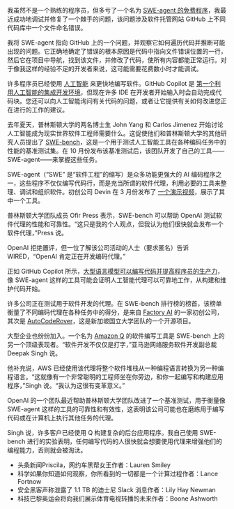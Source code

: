 我虽然不是一个熟练的程序员，但多亏了一个名为 [SWE-agent 的免费程序](https://github.com/princeton-nlp/SWE-agent)，我最近成功地调试并修复了一个棘手的问题，该问题涉及软件托管网站 GitHub 上不同代码库中一个文件命名错误。

我将 SWE-agent 指向 GitHub 上的一个问题，并观察它如何遍历代码并推断可能出现的问题。它正确地确定了错误的根本原因是代码中指向文件错误位置的一行，然后它在项目中导航，找到该文件，并修改了代码，使所有内容都能正常运行。对于像我这样的经验不足的开发者来说，这可能需要花费数小时才能调试。

许多程序员已经使用 [人工智能](https://www.wired.com/tag/artificial-intelligence/) 来更快地编写软件。GitHub Copilot 是 [第一个利用人工智能的集成开发环境](https://www.wired.com/story/openai-copilot-autocomplete-for-code/)，但现在许多 IDE 在开发者开始输入时会自动完成代码块。您还可以向人工智能询问有关代码的问题，或者让它提供有关如何改进您正在进行的工作的建议。

去年夏天，普林斯顿大学的两名博士生 John Yang 和 Carlos Jimenez 开始讨论人工智能成为现实世界软件工程师需要什么。这促使他们和普林斯顿大学的其他研究人员提出了 [SWE-bench](https://www.swebench.com/)，这是一个用于测试人工智能工具在各种编码任务中的性能的基准测试集。在 10 月份发布该基准测试后，该团队开发了自己的工具——SWE-agent——来掌握这些任务。

SWE-agent（“SWE” 是“软件工程”的缩写）是众多功能更强大的 AI 编码程序之一，这些程序不仅仅编写代码行，而是充当所谓的软件代理，利用必要的工具来整理、调试和组织软件。初创公司 Devin 在 3 月份发布了 [一个演示视频](https://www.youtube.com/watch?v=fjHtjT7GO1c)，展示了其中一个工具。

普林斯顿大学团队成员 Ofir Press 表示，SWE-bench 可以帮助 OpenAI 测试软件代理的性能和可靠性。“这只是我的个人观点，但我认为他们很快就会发布一个软件代理，”Press 说。

OpenAI 拒绝置评，但一位了解该公司活动的人士（要求匿名）告诉 WIRED，“OpenAI 肯定正在开发编码代理。”

正如 GitHub Copilot 所示，[大型语言模型可以编写代码并提高程序员的生产力](https://www.wired.com/story/openai-copilot-autocomplete-for-code/)，像 SWE-agent 这样的工具可能会证明人工智能代理可以可靠地工作，从构建和维护代码开始。

许多公司正在测试用于软件开发的代理。在 SWE-bench 排行榜的榜首，该榜单衡量了不同编码代理在各种任务中的得分，是来自 [Factory AI](https://www.factory.ai/) 的一家初创公司，其次是 [AutoCodeRover](https://autocoderover.dev/)，这是新加坡国立大学团队的一个开源项目。

大型企业也纷纷加入。一个名为 [Amazon Q](https://aws.amazon.com/q/) 的软件编写工具是 SWE-bench 上的另一个顶级表现者。“软件开发不仅仅是打字，”亚马逊网络服务软件开发副总裁 Deepak Singh 说。

他补充说，AWS 已经使用该代理将整个软件堆栈从一种编程语言转换为另一种编程语言。“这就像有一个非常聪明的工程师坐在你旁边，和你一起编写和构建应用程序，”Singh 说。“我认为这很有变革意义。”

OpenAI 的一个团队最近帮助普林斯顿大学团队改进了一个基准测试，用于衡量像 SWE-agent 这样的工具的可靠性和有效性，这表明该公司可能也在磨练用于编写代码或在计算机上执行其他任务的代理。

Singh 说，许多客户已经使用 Q 构建复杂的后台应用程序。我自己使用 SWE-bench 进行的实验表明，任何编写代码的人很快就会想要使用代理来增强他们的编程能力，否则就会被淘汰。

- 头条新闻Priscila，网约车黑帮女王作者：Lauren Smiley
- 科学如果你知道如何观察，你所看到的一切都是一个计算过程作者：Lance Fortnow
- 安全黑客声称泄露了 1.1 TB 的迪士尼 Slack 消息作者：Lily Hay Newman
- 科技巴黎奥运会将向我们展示体育电视转播的未来作者：Boone Ashworth